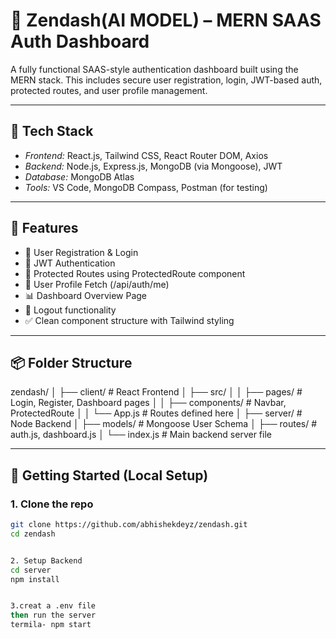 # 🚀 Zendash(AI MODEL) – MERN SAAS Auth Dashboard 

A fully functional SAAS-style authentication dashboard built using the MERN stack. This includes secure user registration, login, JWT-based auth, protected routes, and user profile management.

---

## 📁 Tech Stack

- *Frontend:* React.js, Tailwind CSS, React Router DOM, Axios
- *Backend:* Node.js, Express.js, MongoDB (via Mongoose), JWT
- *Database:* MongoDB Atlas
- *Tools:* VS Code, MongoDB Compass, Postman (for testing)

---

## 📌 Features

- 🔐 User Registration & Login
- 🔑 JWT Authentication
- 🧾 Protected Routes using ProtectedRoute component
- 👤 User Profile Fetch (/api/auth/me)
- 📊 Dashboard Overview Page
- 🚪 Logout functionality
- ✅ Clean component structure with Tailwind styling

---

## 📦 Folder Structure

zendash/
│
├── client/               # React Frontend
│   ├── src/
│   │   ├── pages/        # Login, Register, Dashboard pages
│   │   ├── components/   # Navbar, ProtectedRoute
│   │   └── App.js        # Routes defined here
│
├── server/               # Node Backend
│   ├── models/           # Mongoose User Schema
│   ├── routes/           # auth.js, dashboard.js
│   └── index.js          # Main backend server file

---

## 🚀 Getting Started (Local Setup)

### 1. Clone the repo
```bash
git clone https://github.com/abhishekdeyz/zendash.git
cd zendash


2. Setup Backend
cd server
npm install


3.creat a .env file
then run the server
termila- npm start



